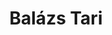---
home: true
layout: BlogHome
icon: home
title: Balázs Tari
heroImage:
bgImage: /background.jpg 
heroText: My name is Balázs Tari
tagline: I am a physicist
heroFullScreen: true
footer: 
---